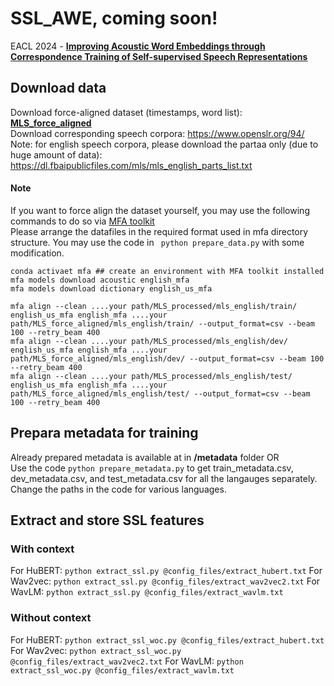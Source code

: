# SSL_AWE, coming soon!
EACL 2024 -  **[Improving Acoustic Word Embeddings through Correspondence Training of Self-supervised Speech Representations](https://aclanthology.org/2024.eacl-long.118.pdf)**

## Download data
Download force-aligned dataset (timestamps, word list): **[MLS_force_aligned](https://drive.google.com/file/d/13bVpExtoQwxplFiQVvUALDvDVWjNsdHb/view?usp=sharing)** \
Download corresponding speech corpora: https://www.openslr.org/94/ \
Note: for english speech corpora, please download the partaa only (due to huge amount of data): https://dl.fbaipublicfiles.com/mls/mls_english_parts_list.txt

#### Note
If you want to force align the dataset yourself, you may use  the following commands to do so via [MFA toolkit](https://montreal-forced-aligner.readthedocs.io/en/latest/user_guide/workflows/alignment.html) \
Please arrange the datafiles in the required format used in mfa directory structure. You may use the code in ``` python prepare_data.py``` with some modification.
```
conda activaet mfa ## create an environment with MFA toolkit installed
mfa models download acoustic english_mfa
mfa models download dictionary english_us_mfa

mfa align --clean ....your path/MLS_processed/mls_english/train/ english_us_mfa english_mfa ....your path/MLS_force_aligned/mls_english/train/ --output_format=csv --beam 100 --retry_beam 400
mfa align --clean ....your path/MLS_processed/mls_english/dev/ english_us_mfa english_mfa ....your path/MLS_force_aligned/mls_english/dev/ --output_format=csv --beam 100 --retry_beam 400
mfa align --clean ....your path/MLS_processed/mls_english/test/ english_us_mfa english_mfa ....your path/MLS_force_aligned/mls_english/test/ --output_format=csv --beam 100 --retry_beam 400
```

## Prepara metadata for training
Already prepared metadata is available at in **/metadata** folder OR \
Use the code ```python prepare_metadata.py``` to get train_metadata.csv, dev_metadata.csv, and test_metadata.csv for all the langauges separately. Change the paths in the code for various languages.

## Extract and store SSL features
### With context
For HuBERT: ```python extract_ssl.py @config_files/extract_hubert.txt``` For Wav2vec: ```python extract_ssl.py @config_files/extract_wav2vec2.txt``` For WavLM: ```python extract_ssl.py @config_files/extract_wavlm.txt```
### Without context
For HuBERT: ```python extract_ssl_woc.py @config_files/extract_hubert.txt``` For Wav2vec: ```python extract_ssl_woc.py @config_files/extract_wav2vec2.txt``` For WavLM: ```python extract_ssl_woc.py @config_files/extract_wavlm.txt```

